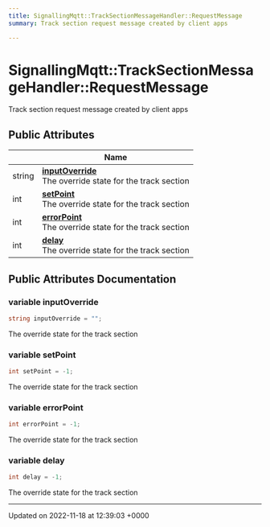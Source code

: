 ```yaml
---
title: SignallingMqtt::TrackSectionMessageHandler::RequestMessage
summary: Track section request message created by client apps 

---
```


# SignallingMqtt::TrackSectionMessageHandler::RequestMessage



Track section request message created by client apps 

## Public Attributes

|                | Name           |
| -------------- | -------------- |
| string | **[inputOverride](/SignallingSystem-doc/vb/Classes/classSignallingMqtt_1_1TrackSectionMessageHandler_1_1RequestMessage/#variable-inputoverride)** <br>The override state for the track section  |
| int | **[setPoint](/SignallingSystem-doc/vb/Classes/classSignallingMqtt_1_1TrackSectionMessageHandler_1_1RequestMessage/#variable-setpoint)** <br>The override state for the track section  |
| int | **[errorPoint](/SignallingSystem-doc/vb/Classes/classSignallingMqtt_1_1TrackSectionMessageHandler_1_1RequestMessage/#variable-errorpoint)** <br>The override state for the track section  |
| int | **[delay](/SignallingSystem-doc/vb/Classes/classSignallingMqtt_1_1TrackSectionMessageHandler_1_1RequestMessage/#variable-delay)** <br>The override state for the track section  |

## Public Attributes Documentation

### variable inputOverride

```csharp
string inputOverride = "";
```

The override state for the track section 

### variable setPoint

```csharp
int setPoint = -1;
```

The override state for the track section 

### variable errorPoint

```csharp
int errorPoint = -1;
```

The override state for the track section 

### variable delay

```csharp
int delay = -1;
```

The override state for the track section 

-------------------------------

Updated on 2022-11-18 at 12:39:03 +0000